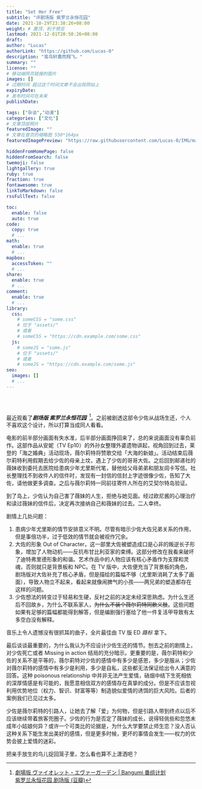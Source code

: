 ```yaml
---
title: "Set Her Free"
subtitle: "评剧场版 紫罗兰永恒花园"
date: 2021-10-29T23:38:26+08:00
weight: # 置顶，利于预览
lastmod: 2021-12-01T20:50:26+08:00
draft: 
author: "Lucas"
authorLink: "https://github.com/Lucas-0"
description: "鸾鸟轩翥而翔飞。"
summary: ""
license: ""
# 移动端网页链接的图片
images: []
# 过期时间 超过这个时间文章不会出现网站上
expiryDate: 
# 发布时间可在未来
publishDate: 

tags: ["杂谈","动漫"]
categories: ["文化"]
# 文章顶部照片
featuredImage: ""
# 文章在首页的缩略图 550*164px
featuredImagePreview: "https://raw.githubusercontent.com/Lucas-0/IMG/master/img/202110292334293.jpg"

hiddenFromHomePage: false
hiddenFromSearch: false
twemoji: false
lightgallery: true
ruby: true
fraction: true
fontawesome: true
linkToMarkdown: false
rssFullText: false

toc:
  enable: false
  auto: true
code:
  copy: true
  # ...
math:
  enable: true
  # ...
mapbox:
  accessToken: ""
  # ...
share:
  enable: true
  # ...
comment:
  enable: true
  # ...
library:
  css:
    # someCSS = "some.css"
    # 位于 "assets/"
    # 或者
    # someCSS = "https://cdn.example.com/some.css"
  js:
    # someJS = "some.js"
    # 位于 "assets/"
    # 或者
    # someJS = "https://cdn.example.com/some.js"
seo:
  images: []
  # ...
---
```


<!--more-->
</br>
</br>

最近观看了***剧场版 紫罗兰永恒花园***&ensp;[^1]。之前被剧透这部令少佐从战场生还，个人不喜欢这个设计，所以打算当成同人看看。

电影的前半部分画面有失水准，后半部分画面挣回来了，总的来说画面没有辜负前作。这部作品从安妮（TV Ep10）的外孙女整理外婆遗物讲起，视角回到过去，莱登的「海之婚典」活动现场，薇尔莉特将赞歌交给「大海的新娘」。活动结束后薇尔莉特利用假期去给少佐的母亲上坟，遇上了少佐的哥哥大佐。之后回到邮递社的薇妹收到委托去医院给患病少年尤里斯代笔，替他给父母弟弟和朋友闾卡写信。社长整理找不到收件人的信件时，发现有一封信的信封上字迹很像少佐，告知了大佐，请他做更多调查。之后与薇尔莉特一同前往寄件人所在的艾契尔特岛验证。

到了岛上，少佐认为自己害了薇妹的人生，拒绝与她见面。经过欧尼酱的心理治疗和读过薇妹的信件后，决定再次接纳自己和薇妹的过去。二人幸终。

剧情上几处问题：
1. 患病少年尤里斯的情节安排意义不明。尽管有暗示少佐大佐兄弟关系的作用，但是事倍功半，过于低效的情节就会被视作冗余。
2. 大佐的形象 Out of Character，这一部里大佐被塑造成口是心非的叛逆长子形象，增加了人物动机——反抗布甘比利亚家的束缚。这部分修改在我看来破坏了迪特弗里德形象的和谐。艺术作品中的人物应该有核心矛盾作为支撑和灵魂，否则就只是背景板和 NPC。在 TV 版中，大佐便充当了背景板的角色，剧场版对大佐补充了核心矛盾，但是描绘的篇幅不够（尤里斯消耗了太多了画面），导致人物立不起来，看起来就像闹脾气的小孩——两兄弟的塑造都存在这样的问题。
3. 少佐想法的转变过于轻易和生硬，反衬之前的决定未经深思熟虑。为什么生还后不回故乡，为什么不联系家人，~~为什么不装个薇尔莉特同款义肢~~。这些问题如果有足够的篇幅都能得到解答，但是编剧强行塞给了他一件复活甲导致有太多空白没有解释。

音乐上令人遗憾没有很抓耳的曲子，全片最佳由 TV 版 ED *路标* 拿下。

最后谈谈最重要的，为什么我认为不应设计少佐生还的情节。刨去之前的剧情上，对少佐死亡或者 Missing in action 结局的充分暗示。更重要的是，薇尔莉特和少佐的关系不是平等的，薇尔莉特对少佐的感情中有多少是感恩，多少是服从；少佐对薇尔莉特的感情中有多少是利用，多少是自私，这些都无法保证给出令人满意的回答。这种 poisonous relationship 中并非无法产生爱情，硝烟中结下生死相依的深厚情感是有可能的，我愿意相信双方的感情存在真挚的成分。但是不应该忽视利用优势地位（权力、智识、财富等等）制造貌似爱情的诱饵的巨大风险。后者的案例我们已见过太多。

少佐是薇尔莉特的引路人，让她去了解「爱」为何物，但是引路人带到终点以后不应该继续带着旅客兜圈子。少佐的行为是否定了薇妹的成长，说得轻佻些和忽悠未成年小姑娘何异？或许一个可类比的论据是，为什么大学要禁止师生恋？没人否认这种关系下能生发出美好的感情，但是更多时候，更坏的事情会发生——权力的优势会披上爱情的迷彩。

把亲手放生的鸟儿捉回笼子里，怎么看也算不上潇洒吧？

[^1]:[劇場版 ヴァイオレット・エヴァーガーデン | Bangumi 番组计划](https://bangumi.tv/subject/242216)<br/>[紫罗兰永恒花园 剧场版 (豆瓣)](https://movie.douban.com/subject/30179560/)